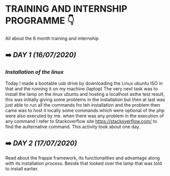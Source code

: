 # TRAINING AND INTERNSHIP PROGRAMME :point_down:
All about the 6 month training and internship
 ## :arrow_right: *DAY 1 (16/07/2020)*
### *Installation of the linux*
Today I made a bootable usb drive by downloading the Linux ubuntu  ISO in that and the running it on my machine (laptop)
The very next task was to install the lamp on the linux ubuntu and hosting a localhost asthe test result, this was initially giving some problems in the installation but then at last was just able  to run all the commands fro teh installation and the problem then came was to host it locally some commands which were optional of the php were also executed by me. when there was any problem in the execution of any command I refer to Stackoverflow site https://stackoverflow.com/ to find the  aulternative command. This activity  took about one day.
## :arrow_right: *DAY 2 (17/07/2020)*

Read about the frappe framework, its functionalities and advantage along with its installation process. Beside that looked over the lamp that was told to install earlier.
